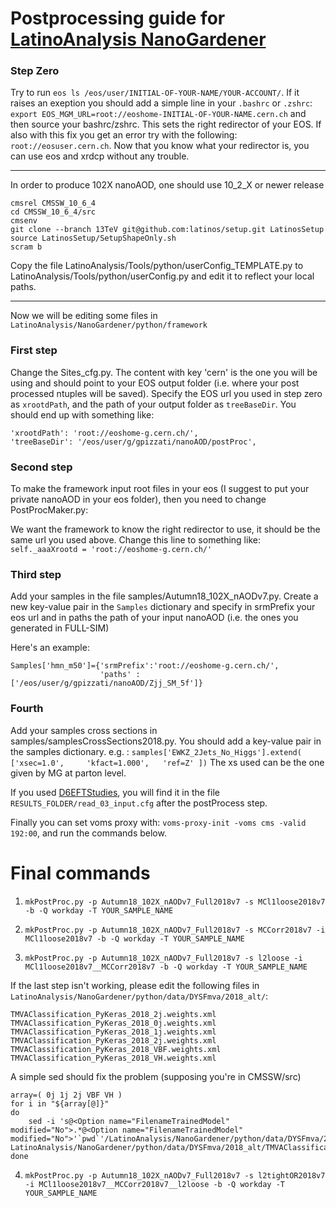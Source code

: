 # Postprocessing guide for [LatinoAnalysis NanoGardener](https://github.com/latinos/LatinoAnalysis/tree/master/NanoGardener)


### Step Zero

Try to run `eos ls /eos/user/INITIAL-OF-YOUR-NAME/YOUR-ACCOUNT/`. If it raises an exeption you should add a simple line in your `.bashrc` or `.zshrc`: 
`export EOS_MGM_URL=root://eoshome-INITIAL-OF-YOUR-NAME.cern.ch` and then source your bashrc/zshrc.
This sets the right redirector of your EOS. If also with this fix you get an error try with the following: `root://eosuser.cern.ch`.
Now that you know what your redirector is, you can use eos and xrdcp without any trouble. 

---


In order to produce 102X nanoAOD, one should use 10_2_X or newer release

<!-- export SCRAM_ARCH=slc6_amd64_gcc630 -->

```
cmsrel CMSSW_10_6_4
cd CMSSW_10_6_4/src
cmsenv
git clone --branch 13TeV git@github.com:latinos/setup.git LatinosSetup
source LatinosSetup/SetupShapeOnly.sh
scram b
```
<!-- Si può usare anche CMSSW_10_6_4 -->

Copy the file LatinoAnalysis/Tools/python/userConfig_TEMPLATE.py to LatinoAnalysis/Tools/python/userConfig.py and edit it to reflect your local paths.

---
Now we will be editing some files in `LatinoAnalysis/NanoGardener/python/framework`
### First step
Change the Sites_cfg.py. The content with key 'cern' is the one you will be using and should point to your EOS output folder (i.e. where your post processed ntuples will be saved). 
 Specify the EOS url you used in step zero as `xrootdPath`, and the path of your output folder as `treeBaseDir`. You should end up with something like:
```
'xrootdPath': 'root://eoshome-g.cern.ch/',
'treeBaseDir': '/eos/user/g/gpizzati/nanoAOD/postProc',
``` 
<!-- I want to send output files in my eos folder, so I changed content of the key 'cern', you can look at here:

`/afs/cern.ch/work/j/jixiao/public/forElena/framework/Sites_cfg.py` -->

### Second step
To make the framework input root files in your eos (I suggest to put your private nanoAOD in your eos folder), 
then you need to change PostProcMaker.py:

We want the framework to know the right redirector to use, it should be the same url you used above.
Change this line to something like: `self._aaaXrootd = 'root://eoshome-g.cern.ch/'` 

### Third step
Add your samples in the file samples/Autumn18_102X_nAODv7.py. Create a new key-value pair in the `Samples` dictionary and specify in srmPrefix your eos url and in paths the path of your input nanoAOD (i.e. the ones you generated in FULL-SIM)
 <!-- if you put your private nanoAOD root files in eos, here is an example: -->
Here's an example:
```
Samples['hmn_m50']={'srmPrefix':'root://eoshome-g.cern.ch/',
                    'paths' :['/eos/user/g/gpizzati/nanoAOD/Zjj_SM_5f']}
```

<!-- We need to add 'srmPrefix', and eos folder, it's different from official samples.

If it does not work, it's worth trying with: 
`Samples['WZeu_SM']={'srmPrefix':'root://eosuser.cern.ch/','paths' :['/eos/user/e/evernazz/nanoAOD_ntuple/WZeu_SM']}` -->

 ### Fourth
Add your samples cross sections in samples/samplesCrossSections2018.py.
You should add a key-value pair in the samples dictionary.
e.g. : 
`samples['EWKZ_2Jets_No_Higgs'].extend( ['xsec=1.0',     'kfact=1.000',   'ref=Z' ])`
The xs used can be the one given by MG at parton level. 

If you used [D6EFTStudies](https://github.com/UniMiBAnalyses/D6EFTStudies), you will find it in the file `RESULTS_FOLDER/read_03_input.cfg` after the postProcess step.

<!-- ```
cp /afs/cern.ch/work/j/jixiao/public/forElena/framework/PostProcMaker.py ./
cp /afs/cern.ch/work/j/jixiao/public/forElena/framework/FatJetCorrHelper.py ./
cp /afs/cern.ch/work/j/jixiao/public/forElena/framework/Steps_cfg.py ./
``` -->
Finally you can set voms proxy with: `voms-proxy-init -voms cms -valid 192:00`,
 and run the commands below.



# Final commands

1. `mkPostProc.py -p Autumn18_102X_nAODv7_Full2018v7 -s MCl1loose2018v7 -b -Q workday -T YOUR_SAMPLE_NAME`


2. `mkPostProc.py -p Autumn18_102X_nAODv7_Full2018v7 -s MCCorr2018v7 -i MCl1loose2018v7 -b -Q workday -T YOUR_SAMPLE_NAME`

3. `mkPostProc.py -p Autumn18_102X_nAODv7_Full2018v7 -s l2loose -i MCl1loose2018v7__MCCorr2018v7 -b -Q workday -T YOUR_SAMPLE_NAME`

If the last step isn't working, please edit the following files in 
`LatinoAnalysis/NanoGardener/python/data/DYSFmva/2018_alt/`:
```
TMVAClassification_PyKeras_2018_2j.weights.xml
TMVAClassification_PyKeras_2018_0j.weights.xml
TMVAClassification_PyKeras_2018_1j.weights.xml
TMVAClassification_PyKeras_2018_2j.weights.xml
TMVAClassification_PyKeras_2018_VBF.weights.xml
TMVAClassification_PyKeras_2018_VH.weights.xml
```
A simple sed should fix the problem (supposing you're in CMSSW/src)

<!-- `sed -i 's@<Option name="FilenameTrainedModel" modified="No">.*@<Option name="FilenameTrainedModel" modified="No">'`pwd`'/LatinoAnalysis/NanoGardener/python/data/DYSFmva/2018_alt/TrainedModel_PyKeras_2018_0j.h5</Option>@g' LatinoAnalysis/NanoGardener/python/data/DYSFmva/2018_alt/TMVAClassification_PyKeras_2018_0j.weights.xml` -->

```
array=( 0j 1j 2j VBF VH )
for i in "${array[@]}"
do
	sed -i 's@<Option name="FilenameTrainedModel" modified="No">.*@<Option name="FilenameTrainedModel" modified="No">'`pwd`'/LatinoAnalysis/NanoGardener/python/data/DYSFmva/2018_alt/TrainedModel_PyKeras_2018_'${i}'.h5</Option>@g' LatinoAnalysis/NanoGardener/python/data/DYSFmva/2018_alt/TMVAClassification_PyKeras_2018_${i}.weights.xml
done
```

<!-- 
The same command should be repeated for the last two files

`sed -i 's@<Option name="FilenameTrainedModel" modified="No">.*@<Option name="FilenameTrainedModel" modified="No">'`pwd`'/LatinoAnalysis/NanoGardener/python/data/DYSFmva/2018_alt/TrainedModel_PyKeras_2018_0j.h5</Option>@g' TMVAClassification_PyKeras_2018_VBF.weights.xml`

`sed -i 's@<Option name="FilenameTrainedModel" modified="No">.*@<Option name="FilenameTrainedModel" modified="No">'`pwd`'/LatinoAnalysis/NanoGardener/python/data/DYSFmva/2018_alt/TrainedModel_PyKeras_2018_0j.h5</Option>@g' TMVAClassification_PyKeras_2018_VH.weights.xml`
 -->



<!-- bisogna far riferimento al proprio path: afs/cern.ch/user/e/evernazz/CMSSW_10_6_4/src/LatinoAnalysis/NanoGardener/python/data/DYSFmva/2018_alt/TrainedModel_PyKeras_2018_2j.h5 -->


4. `mkPostProc.py -p Autumn18_102X_nAODv7_Full2018v7 -s l2tightOR2018v7 -i MCl1loose2018v7__MCCorr2018v7__l2loose -b -Q workday -T YOUR_SAMPLE_NAME`